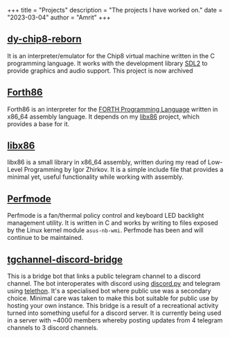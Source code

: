 +++
title = "Projects"
description = "The projects I have worked on."
date = "2023-03-04"
author = "Amrit"
+++

## [dy-chip8-reborn](https://github.com/icebarf/dy-chip8-reborn)
It is an interpreter/emulator for the Chip8 virtual machine written in the C
programming language. It works with the development library [SDL2](https://www.libsdl.org/)
to provide graphics and audio support. This project is now archived 

## [Forth86](https://github.com/icebarf/FORTH86)
Forth86 is an interpreter for the 
[FORTH Programming Language](https://en.wikipedia.org/wiki/Forth_(programming_language))
written in x86_64 assembly language. It depends on my [libx86](#libx86) project, which provides a base for it.

## [libx86](https://github.com/icebarf/libx86)
libx86 is a small library in x86_64 assembly, written during my read of
Low-Level Programming by Igor Zhirkov. It is a simple include file that
provides a minimal yet, useful functionality while working with assembly.

## [Perfmode](https://github.com/icebarf/perfmode)
Perfmode is a fan/thermal policy control and keyboard LED backlight management
utility. It is written in C and works by writing to files exposed by
the Linux kernel module `asus-nb-wmi`. Perfmode has been and will continue to be 
maintained.

## [tgchannel-discord-bridge](https://github.com/icebarf/tgchannel-discord-bridge)
This is a bridge bot that links a public telegram channel to a discord channel.
The bot interoperates with discord using [discord.py](https://discordpy.readthedocs.io/en/stable/)
and telegram using [telethon](https://docs.telethon.dev/en/stable/).
It's a specialised bot where public use was a secondary choice.
Minimal care was taken to make this bot suitable for public use by hosting your own
instance. This bridge is a result of a recreational activity turned into something useful 
for a discord server. It is currently being used in a server with ~4000 members whereby 
posting updates from 4 telegram channels to 3 discord channels.
